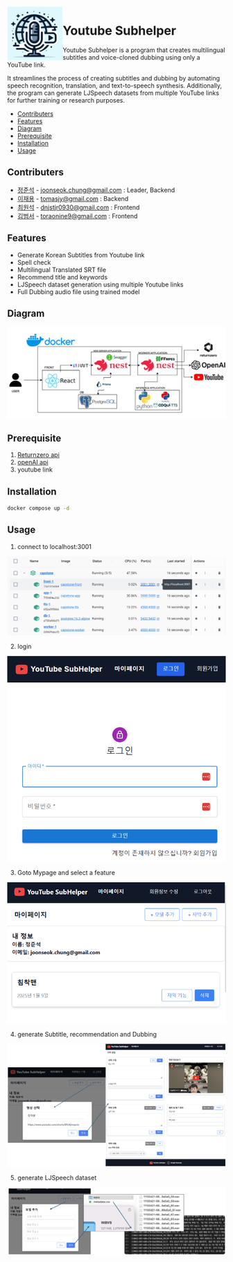 <img width="128px" src="https://github.com/chungJS/youtubeSubhelper/raw/main/img/logo.png" alt="Logo" align="left" />

# Youtube Subhelper

Youtube Subhelper is a program that creates multilingual subtitles and voice-cloned dubbing using only a YouTube link.

It streamlines the process of creating subtitles and dubbing by automating speech recognition, translation, and text-to-speech synthesis. Additionally, the program can generate LJSpeech datasets from multiple YouTube links for further training or research purposes.

<!-- vim-markdown-toc GFM -->

- [Contributers](#Contributers)
- [Features](#Features)
- [Diagram](#Diagram)
- [Prerequisite](#Prerequisite)
- [Installation](#Installation)
- [Usage](#Usage)

<!-- vim-markdown-toc -->

## Contributers

- [정준석](https://github.com/chungJS) - joonseok.chung@gmail.com : Leader, Backend
- [이재용](https://github.com/ljy-27) - tomasjy@gmail.com : Backend
- [최원석](https://github.com/dnjstjr0930) - dnjstjr0930@gmail.com : Frontend
- [김범서](https://github.com/bumseokim) - toraonine9@gmail.com : Frontend

## Features

- Generate Korean Subtitles from Youtube link
- Spell check
- Multilingual Translated SRT file
- Recommend title and keywords
- LJSpeech dataset generation using multiple Youtube links
- Full Dubbing audio file using trained model

## Diagram

![diagram](https://github.com/chungJS/youtubeSubhelper/raw/main/img/diagram.png)

## Prerequisite

1. [Returnzero api](https://developers.rtzr.ai/)
2. [openAI api](https://platform.openai.com/docs/overview)
3. youtube link

## Installation

```sh
docker compose up -d
```

## Usage

1. connect to localhost:3001

![3001](https://github.com/chungJS/youtubeSubhelper/raw/main/img/connect3001.PNG)

2. login

![login](https://github.com/chungJS/youtubeSubhelper/raw/main/img/login.PNG)

3. Goto Mypage and select a feature

![mypage](https://github.com/chungJS/youtubeSubhelper/raw/main/img/mypage.PNG)

4. generate Subtitle, recommendation and Dubbing

![subdub](https://github.com/chungJS/youtubeSubhelper/raw/main/img/sub.png)

5. generate LJSpeech dataset

![ljspeech](https://github.com/chungJS/youtubeSubhelper/raw/main/img/ljspeech.png)
